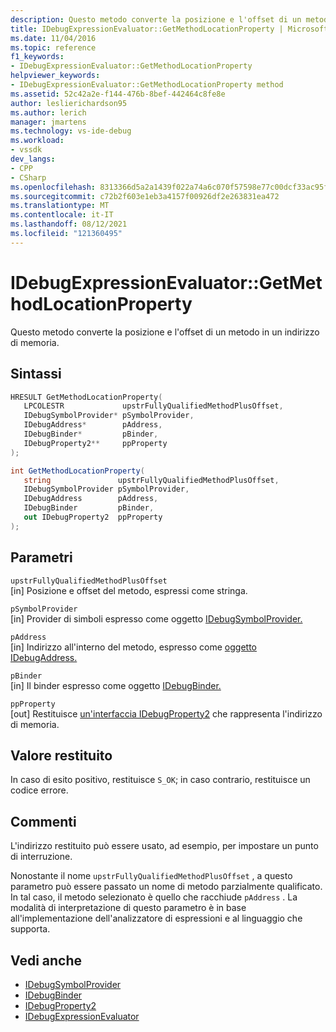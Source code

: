 ```yaml
---
description: Questo metodo converte la posizione e l'offset di un metodo in un indirizzo di memoria.
title: IDebugExpressionEvaluator::GetMethodLocationProperty | Microsoft Docs
ms.date: 11/04/2016
ms.topic: reference
f1_keywords:
- IDebugExpressionEvaluator::GetMethodLocationProperty
helpviewer_keywords:
- IDebugExpressionEvaluator::GetMethodLocationProperty method
ms.assetid: 52c42a2e-f144-476b-8bef-442464c8fe8e
author: leslierichardson95
ms.author: lerich
manager: jmartens
ms.technology: vs-ide-debug
ms.workload:
- vssdk
dev_langs:
- CPP
- CSharp
ms.openlocfilehash: 8313366d5a2a1439f022a74a6c070f57598e77c00dcf33ac95fd74e868beeef6
ms.sourcegitcommit: c72b2f603e1eb3a4157f00926df2e263831ea472
ms.translationtype: MT
ms.contentlocale: it-IT
ms.lasthandoff: 08/12/2021
ms.locfileid: "121360495"
---
```

# <a name="idebugexpressionevaluatorgetmethodlocationproperty"></a>IDebugExpressionEvaluator::GetMethodLocationProperty
Questo metodo converte la posizione e l'offset di un metodo in un indirizzo di memoria.

## <a name="syntax"></a>Sintassi

```cpp
HRESULT GetMethodLocationProperty( 
   LPCOLESTR             upstrFullyQualifiedMethodPlusOffset,
   IDebugSymbolProvider* pSymbolProvider,
   IDebugAddress*        pAddress,
   IDebugBinder*         pBinder,
   IDebugProperty2**     ppProperty
);
```

```csharp
int GetMethodLocationProperty(
   string               upstrFullyQualifiedMethodPlusOffset,
   IDebugSymbolProvider pSymbolProvider,
   IDebugAddress        pAddress,
   IDebugBinder         pBinder,
   out IDebugProperty2  ppProperty
);
```

## <a name="parameters"></a>Parametri
`upstrFullyQualifiedMethodPlusOffset`\
[in] Posizione e offset del metodo, espressi come stringa.

`pSymbolProvider`\
[in] Provider di simboli espresso come oggetto [IDebugSymbolProvider.](../../../extensibility/debugger/reference/idebugsymbolprovider.md)

`pAddress`\
[in] Indirizzo all'interno del metodo, espresso come [oggetto IDebugAddress.](../../../extensibility/debugger/reference/idebugaddress.md)

`pBinder`\
[in] Il binder espresso come oggetto [IDebugBinder.](../../../extensibility/debugger/reference/idebugbinder.md)

`ppProperty`\
[out] Restituisce [un'interfaccia IDebugProperty2](../../../extensibility/debugger/reference/idebugproperty2.md) che rappresenta l'indirizzo di memoria.

## <a name="return-value"></a>Valore restituito
 In caso di esito positivo, restituisce `S_OK`; in caso contrario, restituisce un codice errore.

## <a name="remarks"></a>Commenti
 L'indirizzo restituito può essere usato, ad esempio, per impostare un punto di interruzione.

 Nonostante il nome `upstrFullyQualifiedMethodPlusOffset` , a questo parametro può essere passato un nome di metodo parzialmente qualificato. In tal caso, il metodo selezionato è quello che racchiude `pAddress` . La modalità di interpretazione di questo parametro è in base all'implementazione dell'analizzatore di espressioni e al linguaggio che supporta.

## <a name="see-also"></a>Vedi anche
- [IDebugSymbolProvider](../../../extensibility/debugger/reference/idebugsymbolprovider.md)
- [IDebugBinder](../../../extensibility/debugger/reference/idebugbinder.md)
- [IDebugProperty2](../../../extensibility/debugger/reference/idebugproperty2.md)
- [IDebugExpressionEvaluator](../../../extensibility/debugger/reference/idebugexpressionevaluator.md)
